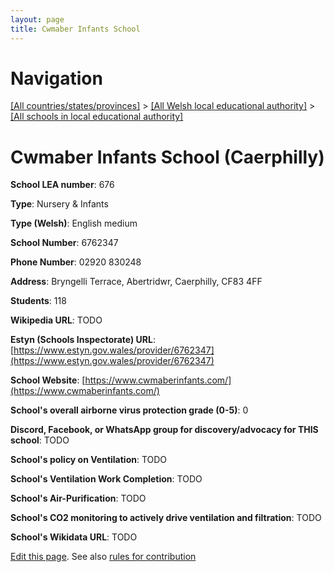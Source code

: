 ```yaml
---
layout: page
title: Cwmaber Infants School
---
```

# Navigation

[[All countries/states/provinces]](../../..) > [[All Welsh local educational authority]](../..) > [[All schools in local educational authority]](..)

# Cwmaber Infants School (Caerphilly)

**School LEA number**: 676

**Type**: Nursery & Infants

**Type (Welsh)**: English medium

**School Number**: 6762347

**Phone Number**: 02920 830248

**Address**: Bryngelli Terrace, Abertridwr, Caerphilly, CF83 4FF

**Students**: 118

**Wikipedia URL**: TODO

**Estyn (Schools Inspectorate) URL**: [https://www.estyn.gov.wales/provider/6762347](https://www.estyn.gov.wales/provider/6762347)

**School Website**: [https://www.cwmaberinfants.com/](https://www.cwmaberinfants.com/)

**School's overall airborne virus protection grade (0-5)**: 0

**Discord, Facebook, or WhatsApp group for discovery/advocacy for THIS school**: TODO

**School's policy on Ventilation**: TODO

**School's Ventilation Work Completion**: TODO

**School's Air-Purification**: TODO

**School's CO2 monitoring to actively drive ventilation and filtration**: TODO

**School's Wikidata URL**: TODO




[Edit this page](https://github.com/VentilationProject/Wales/edit/prif/./Caerphilly/Cwmaber_Infants_School.md). See also [rules for contribution](../../../contribution-rules/)